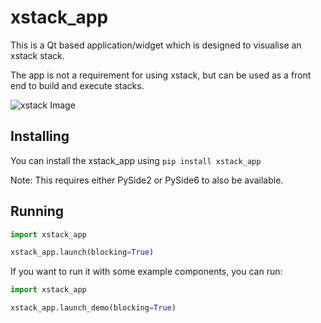 

# xstack_app

This is a Qt based application/widget which is designed to visualise an xstack stack.

The app is not a requirement for using xstack, but can be used as a front end to build
and execute stacks. 

![xstack Image](xstack_app/_res/xstack_demo.png)

## Installing

You can install the xstack_app using `pip install xstack_app`

Note: This requires either PySide2 or PySide6 to also be available.

## Running

```python
import xstack_app

xstack_app.launch(blocking=True)
```

If you want to run it with some example components, you can run:

```python
import xstack_app

xstack_app.launch_demo(blocking=True)
```